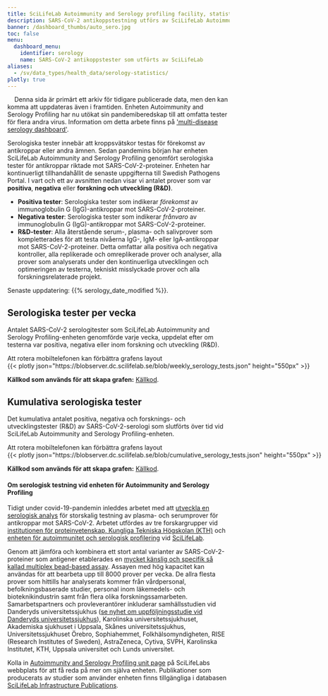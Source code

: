 ```yaml
---
title: SciLifeLab Autoimmunity and Serology profiling facility, statistik för SARS-CoV-2 antikroppstester
description: SARS-CoV-2 antikoppstestning utförs av SciLifeLab Autoimmunology and Serology Profiling Facility. Denna dashboard visa totalt antal tester, positiva och negativa, som utförts över tid.
banner: /dashboard_thumbs/auto_sero.jpg
toc: false
menu:
  dashboard_menu:
    identifier: serology
    name: SARS-CoV-2 antikoppstester som utförts av SciLifeLab
aliases:
  - /sv/data_types/health_data/serology-statistics/
plotly: true
---
```


<div class="alert alert-info">
  <i class="bi bi-exclamation-triangle-fill"></i>
  <span>Denna sida är primärt ett arkiv för tidigare publicerade data, men den kan komma att uppdateras även i framtiden.  Enheten Autoimmunity and Serology Profiling har nu utökat sin pandemiberedskap till att omfatta tester för flera andra virus. Information om detta arbete finns på <a href="/dashboards/serology_multidisease/"> 'multi-disease serology dashboard'</a>.</span>
</div>

Serologiska tester innebär att kroppsvätskor testas för förekomst av antikroppar eller andra ämnen. Sedan pandemins början har enheten SciLifeLab Autoimmunity and Serology Profiling genomfört serologiska tester för antikroppar riktade mot SARS-CoV-2-proteiner. Enheten har kontinuerligt tillhandahållit de senaste uppgifterna till Swedish Pathogens Portal. I vart och ett av avsnitten nedan visar vi antalet prover som var **positiva**, **negativa** eller **forskning och utveckling (R&D)**.

- **Positiva tester**: Serologiska tester som indikerar _förekomst_ av immunoglobulin G (IgG)-antikroppar mot SARS-CoV-2-proteiner.
- **Negativa tester**: Serologiska tester som indikerar _frånvaro_ av immunoglobulin G (IgG)-antikroppar mot SARS-CoV-2-proteiner.
- **R&D-tester**: Alla återstående serum-, plasma- och salivprover som kompletterades för att testa nivåerna IgG-, IgM- eller IgA-antikroppar mot SARS-CoV-2-proteiner. Detta omfattar alla positiva och negativa kontroller, alla replikerade och omreplikerade prover och analyser, alla prover som analyserats under den kontinuerliga utvecklingen och optimeringen av testerna, tekniskt misslyckade prover och alla forskningsrelaterade projekt.

<div class="alert alert-info">Senaste uppdatering: {{% serology_date_modified %}}.</div>

## Serologiska tester per vecka

Antalet SARS-CoV-2 serologitester som SciLifeLab Autoimmunity and Serology Profiling-enheten genomförde varje vecka, uppdelat efter om testerna var positiva, negativa eller inom forskning och utveckling (R&D).

<div class="d-md-none alert alert-info">
  Att rotera mobiltelefonen kan förbättra grafens layout
</div>

<div class="plot_wrapper mb-3">
  <div class="table-responsive" style="min-width: 800px">{{< plotly json="https://blobserver.dc.scilifelab.se/blob/weekly_serology_tests.json" height="550px" >}}</div>
</div>

<!-- **Ladda ner data:** [Serology-testing-statistics-dataset-20202021.csv](https://blobserver.dc.scilifelab.se/blob/Serology-testing-statistics-dataset-20202021.csv) -->

**Källkod som används för att skapa grafen:** [Källkod](https://github.com/ScilifelabDataCentre/pathogens-portal-visualisations/blob/main/serology/weekly-serology-tests.py).

## Kumulativa serologiska tester

Det kumulativa antalet positiva, negativa och forsknings- och utvecklingstester (R&D) av SARS-CoV-2-serologi som slutförts över tid vid SciLifeLab Autoimmunity and Serology Profiling-enheten.

<div class="d-md-none alert alert-info">
  Att rotera mobiltelefonen kan förbättra grafens layout
</div>

<div class="plot_wrapper mb-3">
  <div class="table-responsive" style="min-width: 800px">{{< plotly json="https://blobserver.dc.scilifelab.se/blob/cumulative_serology_tests.json" height="550px" >}}</div>
</div>

<!-- **Ladda ner data:** [Serology-testing-statistics-dataset-20202021.csv](https://blobserver.dc.scilifelab.se/blob/Serology-testing-statistics-dataset-20202021.csv) -->

**Källkod som används för att skapa grafen:** [Källkod](https://github.com/ScilifelabDataCentre/pathogens-portal-visualisations/blob/main/serology/cumulative-serology-tests.py).

#### Om serologisk testning vid enheten för Autoimmunity and Serology Profiling

Tidigt under covid-19-pandemin inleddes arbetet med att [utveckla en serologisk analys](https://www.scilifelab.se/capabilities/pandemic-laboratory-preparedness/pandemic-response/other-scilifelab-efforts/serology/) för storskalig testning av plasma- och serumprover för antikroppar mot SARS-CoV-2. Arbetet utfördes av tre forskargrupper vid [institutionen för proteinvetenskap, Kungliga Tekniska Högskolan (KTH)](https://www.kth.se/sv/pro/protein-science-1.784558) och [enheten för autoimmunitet och serologisk profilering](https://www.scilifelab.se/facilities/autoimmunity-profiling/) vid [SciLifeLab](https://www.scilifelab.se).

Genom att jämföra och kombinera ett stort antal varianter av SARS-CoV-2-proteiner som antigener etablerades en [mycket känslig och specifik så kallad multiplex bead-based assay](https://doi.org/10.1002/cti2.1312). Assayen med hög kapacitet kan användas för att bearbeta upp till 8000 prover per vecka. De allra flesta prover som hittills har analyserats kommer från vårdpersonal, befolkningsbaserade studier, personal inom läkemedels- och bioteknikindustrin samt från flera olika forskningssamarbeten. Samarbetspartners och provleverantörer inkluderar samhällsstudien vid Danderyds universitetssjukhus ([se nyhet om uppföljningsstudie vid Danderyds universitetssjukhus](https://www.scilifelab.se/news/four-out-of-five-still-have-antibodies-against-sars-cov-2)), Karolinska universitetssjukhuset, Akademiska sjukhuset i Uppsala, Skånes universitetssjukhus, Universitetssjukhuset Örebro, Sophiahemmet, Folkhälsomyndigheten, RISE (Research Institutes of Sweden), AstraZeneca, Cytiva, SVPH, Karolinska Institutet, KTH, Uppsala universitet och Lunds universitet.

Kolla in [Autoimmunity and Serology Profiling unit page](https://www.scilifelab.se/units/autoimmunity-profiling/) på SciLifeLabs webbplats för att få reda på mer om själva enheten. Publikationer som producerats av studier som använder enheten finns tillgängliga i databasen [SciLifeLab Infrastructure Publications](https://publications.scilifelab.se/label/Autoimmunity%20and%20Serology%20Profiling).
